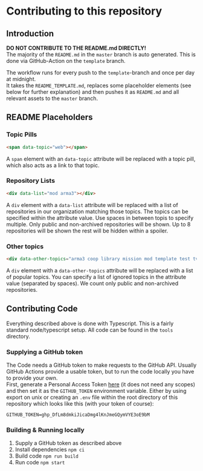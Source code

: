 # Contributing to this repository

## Introduction
**DO NOT CONTRIBUTE TO THE README.md DIRECTLY!**  
The majority of the `README.md` in the `master` branch is auto generated. This is done via GitHub-Action on the `template` branch.

The workflow runs for every push to the `template`-branch and once per day at midnight.  
It takes the `README_TEMPLATE.md`, replaces some placeholder elements (see below for further explanation) and then pushes it as `README.md` and all relevant assets to the `master` branch.

## README Placeholders
### Topic Pills
```md
<span data-topic="web"></span>
```
A `span` element with an `data-topic` attribute will be replaced with a topic pill, which also acts as a link to that topic.

### Repository Lists
```md
<div data-list="mod arma3"></div>
```
A `div` element with a `data-list` attribute will be replaced with a list of repositories in our organization matching those topics. The topics can be specified within the attribute value. Use spaces in between topis to specify multiple. Only public and non-archived repositories will be shown. Up to 8 repositories will be shown the rest will be hidden within a spoiler.

### Other topics
```md
<div data-other-topics="arma3 coop library mission mod template test tvt web"></div>
```
A `div` element with a `data-other-topics` attribute will be replaced with a list of popular topics. You can specify a list of ignored topics in the attribute value (separated by spaces). We count only public and non-archived repositories. 

## Contributing Code
Everything described above is done with Typescript. This is a fairly standard node/typescript setup. All code can be found in the `tools` directory.

### Supplying a GitHub token
The Code needs a GitHub token to make requests to the GitHub API. Usually GitHub Actions provide a usable token, but to run the code locally you have to provide your own.  
First, generate a Personal Access Token [here](https://github.com/settings/tokens) (it does not need any scopes) and then set it as the `GITHUB_TOKEN` environment variable. Either by using export on unix or creating an `.env` file within the root directory of this repository which looks like this (with your token of course):
```env
GITHUB_TOKEN=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
```

### Building & Running locally
1. Supply a GitHub token as described above
2. Install dependencies ```npm ci```
3. Build code ```npm run build```
4. Run code ```npm start```